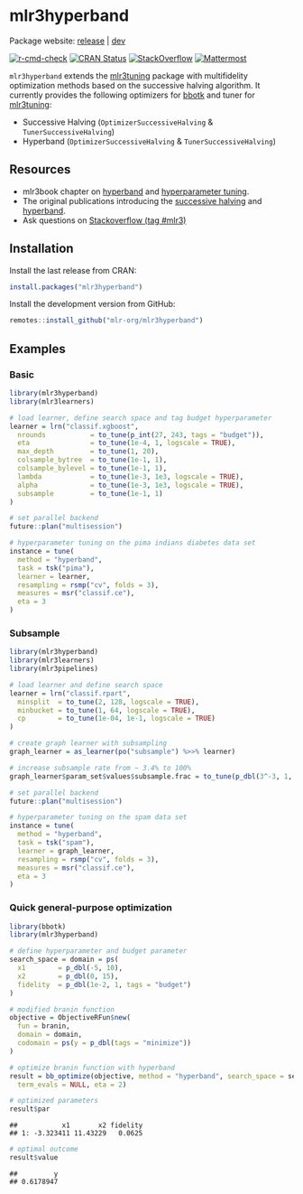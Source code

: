 
# mlr3hyperband

Package website: [release](https://mlr3hyperband.mlr-org.com/) |
[dev](https://mlr3hyperband.mlr-org.com/dev/)

<!-- badges: start -->

[![r-cmd-check](https://github.com/mlr-org/mlr3hyperband/actions/workflows/r-cmd-check.yml/badge.svg)](https://github.com/mlr-org/mlr3hyperband/actions/workflows/r-cmd-check.yml)
[![CRAN
Status](https://www.r-pkg.org/badges/version-ago/mlr3hyperband)](https://cran.r-project.org/package=mlr3hyperband)
[![StackOverflow](https://img.shields.io/badge/stackoverflow-mlr3-orange.svg)](https://stackoverflow.com/questions/tagged/mlr3)
[![Mattermost](https://img.shields.io/badge/chat-mattermost-orange.svg)](https://lmmisld-lmu-stats-slds.srv.mwn.de/mlr_invite/)
<!-- badges: end -->

`mlr3hyperband` extends the
[mlr3tuning](https://mlr3tuning.mlr-org.com/) package with multifidelity
optimization methods based on the successive halving algorithm. It
currently provides the following optimizers for
[bbotk](https://bbotk.mlr-org.com/) and tuner for
[mlr3tuning](https://mlr3tuning.mlr-org.com/):

  - Successive Halving (`OptimizerSuccessiveHalving` &
    `TunerSuccessiveHalving`)
  - Hyperband (`OptimizerSuccessiveHalving` & `TunerSuccessiveHalving`)

## Resources

  - mlr3book chapter on
    [hyperband](https://mlr3book.mlr-org.com/optimization.html#hyperband)
    and [hyperparameter
    tuning](https://mlr3book.mlr-org.com/optimization.html#tuning).
  - The original publications introducing the [successive
    halving](https://arxiv.org/abs/1502.07943) and
    [hyperband](https://arxiv.org/abs/1603.06560).
  - Ask questions on [Stackoverflow (tag
    \#mlr3)](https://stackoverflow.com/questions/tagged/mlr3)

## Installation

Install the last release from CRAN:

``` r
install.packages("mlr3hyperband")
```

Install the development version from GitHub:

``` r
remotes::install_github("mlr-org/mlr3hyperband")
```

## Examples

### Basic

``` r
library(mlr3hyperband)
library(mlr3learners)

# load learner, define search space and tag budget hyperparameter
learner = lrn("classif.xgboost",
  nrounds           = to_tune(p_int(27, 243, tags = "budget")),
  eta               = to_tune(1e-4, 1, logscale = TRUE),
  max_depth         = to_tune(1, 20),
  colsample_bytree  = to_tune(1e-1, 1),
  colsample_bylevel = to_tune(1e-1, 1),
  lambda            = to_tune(1e-3, 1e3, logscale = TRUE),
  alpha             = to_tune(1e-3, 1e3, logscale = TRUE),
  subsample         = to_tune(1e-1, 1)
)

# set parallel backend
future::plan("multisession")

# hyperparameter tuning on the pima indians diabetes data set
instance = tune(
  method = "hyperband",
  task = tsk("pima"),
  learner = learner,
  resampling = rsmp("cv", folds = 3),
  measures = msr("classif.ce"),
  eta = 3
)
```

### Subsample

``` r
library(mlr3hyperband)
library(mlr3learners)
library(mlr3pipelines)

# load learner and define search space
learner = lrn("classif.rpart",
  minsplit  = to_tune(2, 128, logscale = TRUE),
  minbucket = to_tune(1, 64, logscale = TRUE),
  cp        = to_tune(1e-04, 1e-1, logscale = TRUE)
)

# create graph learner with subsampling
graph_learner = as_learner(po("subsample") %>>% learner)

# increase subsample rate from ~ 3.4% to 100%
graph_learner$param_set$values$subsample.frac = to_tune(p_dbl(3^-3, 1, tags = "budget"))

# set parallel backend
future::plan("multisession")

# hyperparameter tuning on the spam data set
instance = tune(
  method = "hyperband",
  task = tsk("spam"),
  learner = graph_learner,
  resampling = rsmp("cv", folds = 3),
  measures = msr("classif.ce"),
  eta = 3
)
```

### Quick general-purpose optimization

``` r
library(bbotk)
library(mlr3hyperband)

# define hyperparameter and budget parameter
search_space = domain = ps(
  x1        = p_dbl(-5, 10),
  x2        = p_dbl(0, 15),
  fidelity  = p_dbl(1e-2, 1, tags = "budget")
)

# modified branin function
objective = ObjectiveRFun$new(
  fun = branin,
  domain = domain,
  codomain = ps(y = p_dbl(tags = "minimize"))
)

# optimize branin function with hyperband
result = bb_optimize(objective, method = "hyperband", search_space = search_space,
  term_evals = NULL, eta = 2)

# optimized parameters
result$par
```

    ##           x1       x2 fidelity
    ## 1: -3.323411 11.43229   0.0625

``` r
# optimal outcome
result$value
```

    ##         y
    ## 0.6178947
